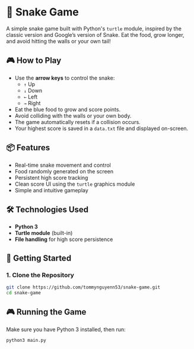 # 🐍 Snake Game

A simple snake game built with Python's `turtle` module, inspired by the classic version and Google’s version of Snake. Eat the food, grow longer, and avoid hitting the walls or your own tail!

## 🎮 How to Play

- Use the **arrow keys** to control the snake:
  - `↑` Up
  - `↓` Down
  - `←` Left
  - `→` Right
- Eat the blue food to grow and score points.
- Avoid colliding with the walls or your own body.
- The game automatically resets if a collision occurs.
- Your highest score is saved in a `data.txt` file and displayed on-screen.

## 📦 Features

- Real-time snake movement and control
- Food randomly generated on the screen
- Persistent high score tracking
- Clean score UI using the `turtle` graphics module
- Simple and intuitive gameplay

## 🛠 Technologies Used

- **Python 3**
- **Turtle module** (built-in)
- **File handling** for high score persistence



## 🚀 Getting Started

### 1. Clone the Repository

```bash
git clone https://github.com/tommynguyenn53/snake-game.git
cd snake-game

```

## 🎮 Running the Game
Make sure you have Python 3 installed, then run:
```bash
python3 main.py 
```
